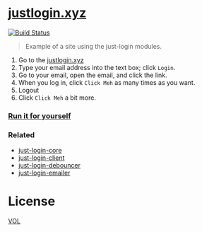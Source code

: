 [justlogin.xyz](http://justlogin.xyz)
==================

[![Build Status](https://travis-ci.org/coding-in-the-wild/justlogin.xyz.svg)](https://travis-ci.org/coding-in-the-wild/justlogin.xyz)

> Example of a site using the just-login modules.

1. Go to the [justlogin.xyz](http://justlogin.xyz)
2. Type your email address into the text box; click `Login`.
3. Go to your email, open the email, and click the link.
4. When you log in, click `Click Meh` as many times as you want.
5. Logout
6. Click `Click Meh` a bit more.

### [Run it for yourself](https://github.com/coding-in-the-wild/justlogin.xyz/blob/master/run-it-yourself.md)

### Related

- [just-login-core](https://github.com/coding-in-the-wild/just-login-core)
- [just-login-client](https://github.com/coding-in-the-wild/just-login-client)
- [just-login-debouncer](https://github.com/coding-in-the-wild/just-login-debouncer)
- [just-login-emailer](https://github.com/coding-in-the-wild/just-login-emailer)

# License

[VOL](http://veryopenlicense.com/)
